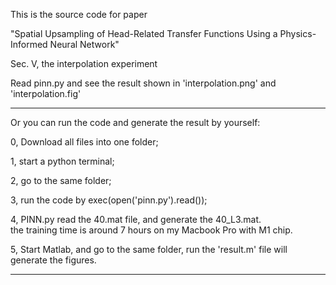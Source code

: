 This is the source code for paper 

"Spatial Upsampling of Head-Related Transfer Functions Using a Physics-Informed Neural Network"

Sec. V, the interpolation experiment 

Read pinn.py and see the result shown in  'interpolation.png' and 'interpolation.fig' 

-------------------------------------------------------------------------------------------------
Or you can run the code and generate the result by yourself: 

0, Download all files into one folder; 

1, start a python terminal;

2, go to the same folder;   

3, run the code by exec(open('pinn.py').read()); 

4, PINN.py read the 40.mat file, and generate the 40_L3.mat.  
the training time is around 7 hours on my Macbook Pro with M1 chip. 

5, Start Matlab, and go to the same folder, run the 'result.m' file will generate the figures. 

-------------------------------------------------------------------------------------------------


